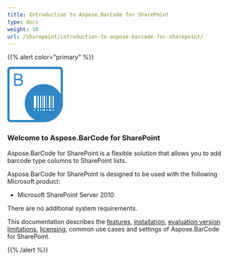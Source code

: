 ```yaml
---
title: Introduction to Aspose.BarCode for SharePoint
type: docs
weight: 10
url: /sharepoint/introduction-to-aspose-barcode-for-sharepoint/
---
```


{{% alert color="primary" %}} 

![todo:image_alt_text](introduction-to-aspose-barcode-for-sharepoint_1.png)
### **Welcome to Aspose.BarCode for SharePoint**
Aspose.BarCode for SharePoint is a flexible solution that allows you to add barcode type columns to SharePoint lists.

Aspose.BarCode for SharePoint is designed to be used with the following Microsoft product:

- Microsoft SharePoint Server 2010

There are no additional system requirements.

This documentation describes the [features](/barcode/sharepoint/features-html/), [installation](/barcode/sharepoint/install-aspose-barcode-for-sharepoint-html/), [evaluation version limitations](/barcode/sharepoint/evaluation-version-limitations-html/), [licensing](/barcode/sharepoint/applying-a-license-html/), common use cases and settings of Aspose.BarCode for SharePoint. 

{{% /alert %}}

